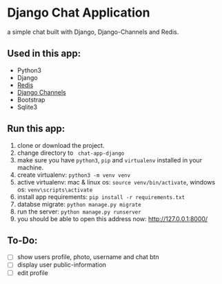 # Django Chat Application
a simple chat built with Django, Django-Channels and Redis.

## Used in this app:
- Python3
- Django
- [Redis](https://redis.io)
- [Django Channels](https://channels.readthedocs.io/en/stable/)
- Bootstrap
- Sqlite3

## Run this app:
1. clone or download the project.
2. change directory to ``` chat-app-django```
3. make sure you have ``python3``, ```pip``` and ```virtualenv``` installed in your machine.
4. create virtualenv: ```python3 -m venv venv```
5. active virtualenv: mac & linux os: ```source venv/bin/activate```, windows os: ```venv\scripts\activate```
6. install app requirements: ```pip install -r requirements.txt```
7. databse migrate: ```python manage.py migrate```
8. run the server: ```python manage.py runserver```
9. you should be able to open this address now: http://127.0.0.1:8000/

## To-Do:
- [ ] show users profile, photo, username and chat btn
- [ ] display user public-information
- [ ] edit profile
